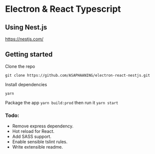 # Electron & React Typescript
## Using Nest.js
https://nestjs.com/

## Getting started
Clone the repo
```
git clone https://github.com/ASAPHAANING/electron-react-nestjs.git
```
Install dependencies
```
yarn
```
Package the app `yarn build:prod` then run it `yarn start`

### Todo:
* Remove express dependency.
* Hot reload for React.
* Add SASS support. 
* Enable sensible tslint rules.
* Write extensible readme. 
